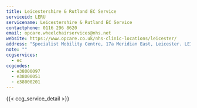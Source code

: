 ```yaml
---
title: Leicestershire & Rutland EC Service
serviceid: LERU
servicename: Leicestershire & Rutland EC Service
contactphone: 0116 296 8620
email: opcare.wheelchairservices@nhs.net
website: https://www.opcare.co.uk/nhs-clinic-locations/leicester/
address: "Specialist Mobility Centre, 17a Meridian East, Leicester. LE19 1WZ"
note: ""
ccgservices:
  - ec
ccgcodes:
  - e38000097
  - e38000051
  - e38000201
---
```


{{< ccg_service_detail >}}
